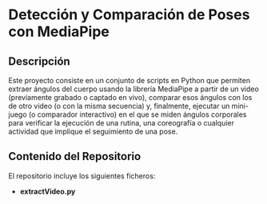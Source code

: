 # Detección y Comparación de Poses con MediaPipe

## Descripción

Este proyecto consiste en un conjunto de scripts en Python que permiten extraer ángulos del cuerpo usando la librería MediaPipe a partir de un video (previamente grabado o captado en vivo), 
comparar esos ángulos con los de otro video (o con la misma secuencia) y, finalmente, ejecutar un mini-juego (o comparador interactivo) en el que se miden ángulos corporales para verificar
la ejecución de una rutina, una coreografía o cualquier actividad que implique el seguimiento de una pose.

## Contenido del Repositorio

El repositorio incluye los siguientes ficheros:
- **extractVideo.py**
